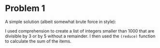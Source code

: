 # Problem 1
A simple solution (albeit somewhat brute force in style):

I used comprehension to create a list of integers smaller than 1000 that are divisible by 3 or by 5 without a remainder. I then used the ```(reduce)``` function to calculate the sum of the items.
